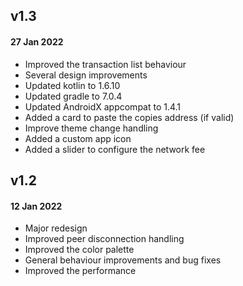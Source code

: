 ## v1.3
#### 27 Jan 2022
- Improved the transaction list behaviour
- Several design improvements
- Updated kotlin to 1.6.10
- Updated gradle to 7.0.4
- Updated AndroidX appcompat to 1.4.1
- Added a card to paste the copies address (if valid)
- Improve theme change handling
- Added a custom app icon
- Added a slider to configure the network fee

## v1.2
#### 12 Jan 2022
- Major redesign
- Improved peer disconnection handling
- Improved the color palette
- General behaviour improvements and bug fixes
- Improved the performance